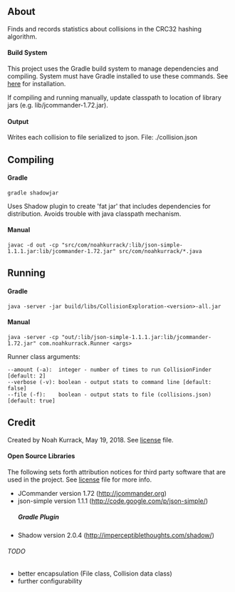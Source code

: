 ## About
Finds and records statistics about collisions in the CRC32 hashing algorithm.

#### Build System
This project uses the Gradle build system to manage dependencies and compiling. System must have Gradle installed to use these commands. See  [here](https://gradle.org/) for installation.

If compiling and running manually, update classpath to location of library jars (e.g. lib/jcommander-1.72.jar).

#### Output
   Writes each collision to file serialized to json.
   File: ./collision.json

## Compiling
#### Gradle
    gradle shadowjar
Uses Shadow plugin to create 'fat jar' that includes dependencies for distribution. Avoids trouble with java classpath mechanism.

#### Manual
    javac -d out -cp "src/com/noahkurrack/:lib/json-simple-1.1.1.jar:lib/jcommander-1.72.jar" src/com/noahkurrack/*.java

## Running
#### Gradle
    java -server -jar build/libs/CollisionExploration-<version>-all.jar
#### Manual
    java -server -cp "out/:lib/json-simple-1.1.1.jar:lib/jcommander-1.72.jar" com.noahkurrack.Runner <args>


Runner class arguments:

    --amount (-a):  integer - number of times to run CollisionFinder [default: 2]
    --verbose (-v): boolean - output stats to command line [default: false]
    --file (-f):    boolean - output stats to file (collisions.json) [default: true]

## Credit
Created by Noah Kurrack, May 19, 2018. See [license](./license) file.
#### Open Source Libraries
   The following sets forth attribution notices for third party software that are used in the project. See [license](./license) file for more info.
- JCommander version 1.72 (http://jcommander.org)
- json-simple version 1.1.1 (http://code.google.com/p/json-simple/)
    ##### Gradle Plugin
- Shadow version 2.0.4 (http://imperceptiblethoughts.com/shadow/)

###### TODO

- better encapsulation (File class, Collision data class)
- further configurability